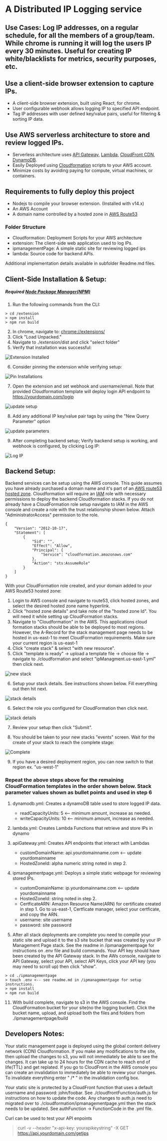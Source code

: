 # A Distributed IP Logging service

## Use Cases: Log IP addresses, on a regular schedule, for all the members of a group/team. While chrome is running it will log the users IP every 30 minutes. Useful for creating IP white/blacklists for metrics, security purposes, etc.

## Use a client-side browser extension to capture IPs.

- A client-side browser extension, built using React, for chrome.
- User configurable webhook allows logging IP to specified API endpoint.
- Tag IP addresses with user defined key/value pairs, useful for filtering & sorting IP data.

## Use AWS serverless architecture to store and review logged IPs.

- Serverless architecture uses [API Gateway](https://aws.amazon.com/api-gateway/), [Lambda](https://aws.amazon.com/lambda/), [CloudFront CDN](https://aws.amazon.com/cloudfront/), [DynamoDB](https://aws.amazon.com/dynamodb/).
- Easily Deployed using [Cloudformation](https://aws.amazon.com/cloudformation/) scripts to your AWS account.
- Minimize costs by avoiding paying for compute, virtual machines, or containers.

## Requirements to fully deploy this project

- Nodejs to compile your browser extension. (Installed with v14.x)
- An AWS Account
- A domain name controlled by a hosted zone in [AWS Route53](https://aws.amazon.com/route53/)

### Folder Structure

- Cloudformation: Deployment Scripts for your AWS architecture
- extension: The client-side web application used to log IPs.
- ipmanagementPage: A simple static site for reviewing logged ips
- lambda: Source code for backend APIs.
 
 Additional implementation details available in subfolder Readme.md files.

## Client-Side Installation & Setup:

##### Required [Node Package Manager(NPM)](https://www.npmjs.com/)

1. Run the following commands from the CLI:

```
> cd /extension
> npm install
> npm run build
```

2. In chrome, navigate to:  [chrome://extensions/](chrome://extensions/)
3. Click "Load Unpacked."
4. Navigate to ./extension/dist and click "select folder"
5. Verify that installation was successful:

![Extension Installed](./extensionInstalled.png)

6. Consider pinning the extension while verifying setup:

![Pin Installations](./pintExtension.png)

7. Open the extension and set webhook and username/email. Note that provided Cloudformation template will deploy login API endpoint to https://yourdomain.com/logip

![update setup](./update.png)

8. Add any additional IP key/value pair tags by using the "New Query Parameter" option

![update parameters](./param.png)

9. After completing backend setup; Verify backend setup is working, and webhook is configured, by clicking Log IP:

![Log IP](./log.png)

## Backend Setup:

Backend services can be setup using the AWS console.
This guide assumes you have already purchased a domain name and it's part of an [AWS route53 hosted zone](https://docs.aws.amazon.com/Route53/latest/DeveloperGuide/hosted-zones-working-with.html).
Cloudformation will require an [IAM](https://aws.amazon.com/iam/) role with necessary permissions to deploy the backend Cloudformation stacks.
If you do not already have a CloudFormation role setup navigate to IAM in the AWS console and create a role with the trust relationship shown below. Attach "AdministratorAccess" permission to the role.

```
{
    "Version": "2012-10-17",
    "Statement": [
        {
            "Sid": "",
            "Effect": "Allow",
            "Principal": {
                "Service": "cloudformation.amazonaws.com"
            },
            "Action": "sts:AssumeRole"
        }
    ]
}
```

With your CloudFormation role created, and your domain added to your AWS Route53 hosted zone:

1. Login to AWS console and navigate to route53, click hosted zones, and select the desired hosted zone name hyperlink.
2. Click "hosted zone details" and take note of the "hosted zone Id". You will need it while setting up CloudFormation stacks.
3. Navigate to "Cloudformation" in the AWS. This applications cloud formation stacks should be able to be deployed to most regions. However, the A-Record for the stack management page needs to be hosted in us-east-1 to meet CloudFormation requirements. Make sure your current region is us-east-1
4. Click "create stack" & select "with new resource".
5. Click "template is ready" -> upload a template file -> choose file -> navigate to ./cloudformation and select "ipManagment.us-east-1.yml" then click next.

![new stack](./newstack.png)

6. Setup your stack details. See instructions shown below. Fill everything out then hit next.

![stack details](./stackParams.png)

6. Select the role you configured for CloudFormation then click next.

![stack details](./setRole.png)

7. Review your setup then click "Submit". 

8. You should be taken to your new stacks "events" screen. Wait for the create of your stack to reach the complete stage:

![Complete](./stackComplete.png)

9. If you have a desired deployment region, you can now switch to that region ex. "us-west-1"

### Repeat the above steps above for the remaining CloudFormation templates in the order shown below. Stack parameter values shown as bullet points and used in step 6

1. dynamodb.yml: Creates a dynamoDB table used to store logged IP data.
    - readCapacityUnits: 5 <-- minimum amount, increase as needed.
    - writeCapacityUnits: 10 <-- minimum amount, increase as needed.
2. lambda.yml: Creates Lambda Functions that retrieve and store IPs in dynamo
3. apiGateway.yml: Creates API endpoints that interact with Lambdas
    - customDomainName: api.yourdomainname.com <-- update yourdomainname
    - HostedZoneId: alpha numeric string noted in step 2.
4. ipmanagementpage.yml: Deploys a simple static webpage for reviewing stored IPs.
    - customDomainName: ip.yourdomainname.com <-- update yourdomainname
    - HostedZoneId: string noted in step 2.
    - CertficateARN: Amazon Resource Name(ARN) for certificate created in step 1. Go to us-east-1, Certficate manager, select your certficate, and copy the ARN.
    - username: site username
    - password: site password

10. After all stack deployments are complete you need to compile your static site and upload it to the s3 site bucket that was created by your IP Management Page stack. See the readme in /ipmanagementpage for instructions on .env file and build commands. Your API key should have been created by the API Gateway stack. In the AWs console, navigate to API Gateway, select your API, select API Keys, click your API key (you may need to scroll up) then click "show".

```
> cd ./ipmanagementpage
> touch .env <-- see readme.md in /ipmanagementpage for setup instructions.
> npm install
> npm run build
```

11. With build complete, navigate to s3 in the AWS console. Find the CloudFormation bucket for your site(no the logging bucket). Click the bucket name, upload, and upload both the files and folders from ./ipmanagementpage/build


## Developers Notes:

Your static management page is deployed using the global content delivery network (CDN) Cloudformation. If you make any modifications to the site, then upload the changes to s3, you will not immediately be able to see the changes. It can take up to 24 hours for the CDN cache to reach end of life(TTL) and get replated. If you go to CloudFront in the AWS console you can create an invalidation to immediately be able to review your changes. To invalidate everything enter " /* " in the invalidation config box.

Your static site is protected by a CloudFront function that uses a default username and password: john/foobar. See ./cloudfrontFunction/auth.js for instructions on how to update the code. Any changes to auth.js need to migrated over to ./cloudformation/ipmanagementpage.yml then the stack needs to be updated. See authFunction -> FunctionCode in the .yml file.

Curl can be used to test your API enpoints
> curl -v --header "x-api-key: yourapikeystring" -X GET https://api.yourdomain.com/getips
